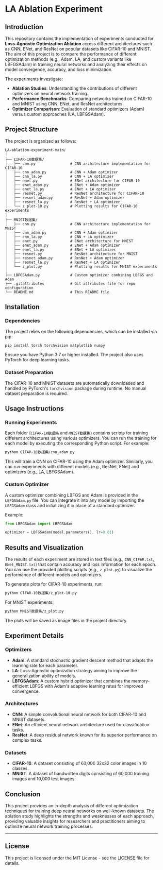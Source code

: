 
# LA Ablation Experiment

## Introduction

This repository contains the implementation of experiments conducted for **Loss-Agnostic Optimization Ablation** across different architectures such as CNN, ENet, and ResNet on popular datasets like CIFAR-10 and MNIST. The aim of this project is to compare the performance of different optimization methods (e.g., Adam, LA, and custom variants like LBFGSAdam) in training neural networks and analyzing their effects on model convergence, accuracy, and loss minimization.

The experiments investigate:
- **Ablation Studies**: Understanding the contributions of different optimizers on neural network training.
- **Performance Benchmarks**: Comparing networks trained on CIFAR-10 and MNIST using CNN, ENet, and ResNet architectures.
- **Optimizer Comparison**: Evaluation of standard optimizers (Adam) versus custom approaches (LA, LBFGSAdam).

## Project Structure

The project is organized as follows:

```
LA-ablation-experiment-main/
│
├── CIFAR-10数据集/
│   ├── cnn.py                # CNN architecture implementation for CIFAR-10
│   ├── cnn_adam.py           # CNN + Adam optimizer
│   ├── cnn_la.py             # CNN + LA optimizer
│   ├── enet.py               # ENet architecture for CIFAR-10
│   ├── enet_adam.py          # ENet + Adam optimizer
│   ├── enet_la.py            # ENet + LA optimizer
│   ├── resnet.py             # ResNet architecture for CIFAR-10
│   ├── resnet_adam.py        # ResNet + Adam optimizer
│   ├── resnet_la.py          # ResNet + LA optimizer
│   └── z_plot-10.py          # Plotting results for CIFAR-10 experiments
│
├── MNIST数据集/
│   ├── cnn.py                # CNN architecture implementation for MNIST
│   ├── cnn_adam.py           # CNN + Adam optimizer
│   ├── cnn_la.py             # CNN + LA optimizer
│   ├── enet.py               # ENet architecture for MNIST
│   ├── enet_adam.py          # ENet + Adam optimizer
│   ├── enet_la.py            # ENet + LA optimizer
│   ├── resnet.py             # ResNet architecture for MNIST
│   ├── resnet_adam.py        # ResNet + Adam optimizer
│   ├── resnet_la.py          # ResNet + LA optimizer
│   └── z_plot.py             # Plotting results for MNIST experiments
│
├── LBFGSAdam.py              # Custom optimizer combining LBFGS and Adam
├── .gitattributes            # Git attributes file for repo configuration
└── README.md                 # This README file
```

## Installation

### Dependencies

The project relies on the following dependencies, which can be installed via pip:

```bash
pip install torch torchvision matplotlib numpy
```

Ensure you have Python 3.7 or higher installed. The project also uses PyTorch for deep learning tasks.

### Dataset Preparation

The CIFAR-10 and MNIST datasets are automatically downloaded and handled by PyTorch's `torchvision` package during runtime. No manual dataset preparation is required.

## Usage Instructions

### Running Experiments

Each folder (`CIFAR-10数据集` and `MNIST数据集`) contains scripts for training different architectures using various optimizers. You can run the training for each model by executing the corresponding Python script. For example:

```bash
python CIFAR-10数据集/cnn_adam.py
```

This will train a CNN on CIFAR-10 using the Adam optimizer. Similarly, you can run experiments with different models (e.g., ResNet, ENet) and optimizers (e.g., LA, LBFGSAdam).

### Custom Optimizer

A custom optimizer combining LBFGS and Adam is provided in the `LBFGSAdam.py` file. You can integrate it into any model by importing the `LBFGSAdam` class and initializing it in place of a standard optimizer.

Example:
```python
from LBFGSAdam import LBFGSAdam

optimizer = LBFGSAdam(model.parameters(), lr=0.01)
```

## Results and Visualization

The results of each experiment are stored in text files (e.g., `CNN_CIFAR.txt`, `ENet_MNIST.txt`) that contain accuracy and loss information for each epoch. You can use the provided plotting scripts (e.g., `z_plot.py`) to visualize the performance of different models and optimizers.

To generate plots for CIFAR-10 experiments, run:

```bash
python CIFAR-10数据集/z_plot-10.py
```

For MNIST experiments:

```bash
python MNIST数据集/z_plot.py
```

The plots will be saved as image files in the project directory.

## Experiment Details

### Optimizers

- **Adam**: A standard stochastic gradient descent method that adapts the learning rate for each parameter.
- **LA**: Loss-Agnostic optimization strategy aiming to improve the generalization ability of models.
- **LBFGSAdam**: A custom hybrid optimizer that combines the memory-efficient LBFGS with Adam's adaptive learning rates for improved convergence.

### Architectures

- **CNN**: A simple convolutional neural network for both CIFAR-10 and MNIST datasets.
- **ENet**: An efficient neural network architecture used for classification tasks.
- **ResNet**: A deep residual network known for its superior performance on complex tasks.

### Datasets

- **CIFAR-10**: A dataset consisting of 60,000 32x32 color images in 10 classes.
- **MNIST**: A dataset of handwritten digits consisting of 60,000 training images and 10,000 test images.

## Conclusion

This project provides an in-depth analysis of different optimization techniques for training deep neural networks on well-known datasets. The ablation study highlights the strengths and weaknesses of each approach, providing valuable insights for researchers and practitioners aiming to optimize neural network training processes.

---

## License

This project is licensed under the MIT License - see the [LICENSE](LICENSE) file for details.
